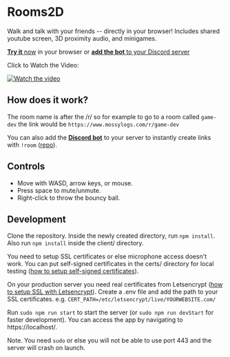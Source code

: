 # Rooms2D

Walk and talk with your friends -- directly in your browser! Includes shared youtube screen, 3D proximity audio, and minigames. 

[**Try it** now](https://www.mossylogs.com/r/general) in your browser or [**add the bot** to your Discord server](https://discord.com/api/oauth2/authorize?client_id=797931723907268698&permissions=8&redirect_uri=https%3A%2F%2Fdiscord.com%2Fapi%2Foauth2%2Fauthorize%3Fclient_id%3D797931723907268698%26permissions%3D68672%26scope%3Dbot&scope=bot)

Click to Watch the Video:

[![Watch the video](https://img.youtube.com/vi/I-PGKSYSXvc/maxresdefault.jpg)](https://youtu.be/I-PGKSYSXvc)

## How does it work?

The room name is after the /r/ so for example to go to a room called `game-dev` the link would be `https://www.mossylogs.com/r/game-dev`

You can also add the [**Discord bot**](https://discord.com/api/oauth2/authorize?client_id=797931723907268698&permissions=8&redirect_uri=https%3A%2F%2Fdiscord.com%2Fapi%2Foauth2%2Fauthorize%3Fclient_id%3D797931723907268698%26permissions%3D68672%26scope%3Dbot&scope=bot) to your server to instantly create links with `!room` ([repo](https://github.com/asheraryam/rooms2d-bot)).

## Controls


- Move with WASD, arrow keys, or mouse. 
- Press space to mute/unmute. 
- Right-click to throw the bouncy ball.


## Development

Clone the repository. Inside the newly created directory, run `npm install`. Also run `npm install` inside the client/ directory.

You need to setup SSL certificates or else microphone access doesn't work. You can put self-signed certificates in the certs/ directory for local testing ([how to setup self-signed certificates](https://www.ryangeddes.com/how-to-guides/linux/how-to-create-a-self-signed-ssl-certificate-on-linux/)). 

On your production server you need real certificates from Letsencrypt ([how to setup SSL with Letsencrypt](https://www.linode.com/docs/guides/install-lets-encrypt-to-create-ssl-certificates/)). Create a .env file and add the path to your SSL certificates. e.g. 
`CERT_PATH=/etc/letsencrypt/live/YOURWEBSITE.com/`

Run `sudo npm run start` to start the server (or `sudo npm run devStart` for faster development). You can access the app by navigating to https://localhost/.

Note. You need `sudo` or else you will not be able to use port 443 and the server will crash on launch.




